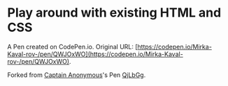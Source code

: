 # Play around with existing HTML and CSS

A Pen created on CodePen.io. Original URL: [https://codepen.io/Mirka-Kaval-rov-/pen/QWJOxWO](https://codepen.io/Mirka-Kaval-rov-/pen/QWJOxWO).



Forked from [Captain Anonymous](http://codepen.io/anon/)'s Pen [QjLbGg](http://codepen.io/anon/pen/QjLbGg/).